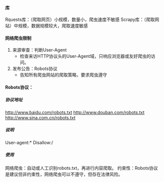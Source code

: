 #### 库

Rquests库：（爬取网页）小规模，数量小，爬虫速度不敏感
Scrapy库：（爬取网站）中规模，数据规模较大，爬取速度敏感

#### 网络爬虫限制

1. 来源审查：判断User-Agent
   * 检查来访HTTP协议头的User-Agent域，只响应浏览器或友好爬虫的访问。
2. 发布公告：Robots协议
   * 告知所有爬虫网站的爬取策略，要求爬虫遵守

#### Robots协议：

##### 协议地址

http://www.baidu.com/robots.txt
http://www.douban.com/robots.txt
http://www.sina.com.cn/robots.txt

##### 说明

User-agent:*
Disallow:/

##### 使用

网络爬虫：自动或人工识别robots.txt，再进行内容爬取。
约束性：Robots协议是建议但非约束性，网络爬虫可以不遵守，但存在法律风险。

